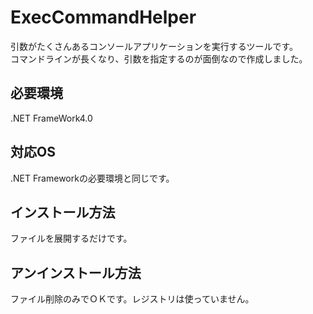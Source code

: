 ExecCommandHelper
=====
引数がたくさんあるコンソールアプリケーションを実行するツールです。  
コマンドラインが長くなり、引数を指定するのが面倒なので作成しました。  

必要環境
-----
.NET FrameWork4.0

対応OS
-----
.NET Frameworkの必要環境と同じです。

インストール方法
-----
ファイルを展開するだけです。

アンインストール方法
-----
ファイル削除のみでＯＫです。レジストリは使っていません。


